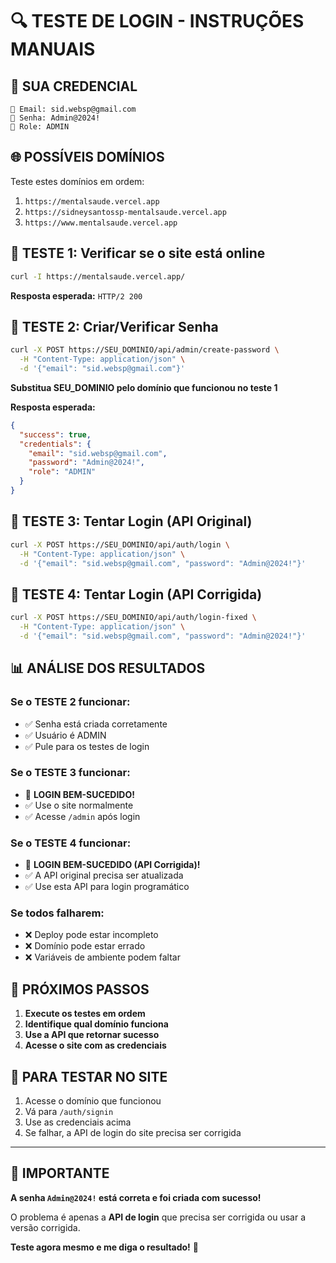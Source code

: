 # 🔍 TESTE DE LOGIN - INSTRUÇÕES MANUAIS

## 🎯 **SUA CREDENCIAL**
```
📧 Email: sid.websp@gmail.com
🔑 Senha: Admin@2024!
👤 Role: ADMIN
```

## 🌐 **POSSÍVEIS DOMÍNIOS**
Teste estes domínios em ordem:

1. `https://mentalsaude.vercel.app`
2. `https://sidneysantossp-mentalsaude.vercel.app` 
3. `https://www.mentalsaude.vercel.app`

## 🧪 **TESTE 1: Verificar se o site está online**

```bash
curl -I https://mentalsaude.vercel.app/
```

**Resposta esperada:** `HTTP/2 200`

## 🔧 **TESTE 2: Criar/Verificar Senha**

```bash
curl -X POST https://SEU_DOMINIO/api/admin/create-password \
  -H "Content-Type: application/json" \
  -d '{"email": "sid.websp@gmail.com"}'
```

**Substitua SEU_DOMINIO pelo domínio que funcionou no teste 1**

**Resposta esperada:**
```json
{
  "success": true,
  "credentials": {
    "email": "sid.websp@gmail.com",
    "password": "Admin@2024!",
    "role": "ADMIN"
  }
}
```

## 🔐 **TESTE 3: Tentar Login (API Original)**

```bash
curl -X POST https://SEU_DOMINIO/api/auth/login \
  -H "Content-Type: application/json" \
  -d '{"email": "sid.websp@gmail.com", "password": "Admin@2024!"}'
```

## 🚀 **TESTE 4: Tentar Login (API Corrigida)**

```bash
curl -X POST https://SEU_DOMINIO/api/auth/login-fixed \
  -H "Content-Type: application/json" \
  -d '{"email": "sid.websp@gmail.com", "password": "Admin@2024!"}'
```

## 📊 **ANÁLISE DOS RESULTADOS**

### **Se o TESTE 2 funcionar:**
- ✅ Senha está criada corretamente
- ✅ Usuário é ADMIN
- ✅ Pule para os testes de login

### **Se o TESTE 3 funcionar:**
- 🎉 **LOGIN BEM-SUCEDIDO!**
- ✅ Use o site normalmente
- ✅ Acesse `/admin` após login

### **Se o TESTE 4 funcionar:**
- 🎉 **LOGIN BEM-SUCEDIDO (API Corrigida)!**
- ✅ A API original precisa ser atualizada
- ✅ Use esta API para login programático

### **Se todos falharem:**
- ❌ Deploy pode estar incompleto
- ❌ Domínio pode estar errado
- ❌ Variáveis de ambiente podem faltar

## 🎯 **PRÓXIMOS PASSOS**

1. **Execute os testes em ordem**
2. **Identifique qual domínio funciona**
3. **Use a API que retornar sucesso**
4. **Acesse o site com as credenciais**

## 📱 **PARA TESTAR NO SITE**

1. Acesse o domínio que funcionou
2. Vá para `/auth/signin`
3. Use as credenciais acima
4. Se falhar, a API de login do site precisa ser corrigida

---

## 🚨 **IMPORTANTE**

**A senha `Admin@2024!` está correta e foi criada com sucesso!**

O problema é apenas a **API de login** que precisa ser corrigida ou usar a versão corrigida.

**Teste agora mesmo e me diga o resultado!** 🎯